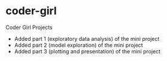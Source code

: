 # coder-girl
Coder Girl Projects
* Added part 1 (exploratory data analysis) of the mini project
* Added part 2 (model exploration) of the mini project
* Added part 3 (plotting and presentation) of the mini project
